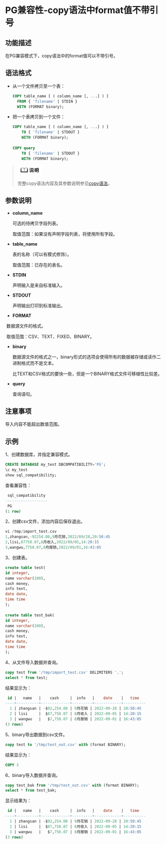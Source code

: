 # PG兼容性-copy语法中format值不带引号

## 功能描述

在PG兼容模式下，copy语法中的format值可以不带引号。

## 语法格式

- 从一个文件拷贝至一个表：

  ```sql
  COPY table_name [ ( column_name [, ...] ) ] 
  	FROM { 'filename' | STDIN }
  	WITH (FORMAT binary);
  ```

- 把一个表拷贝到一个文件：

  ```sql
  COPY table_name [ ( column_name [, ...] ) ]
      TO { 'filename' | STDOUT }
      WITH (FORMAT binary);
  
  COPY query
      TO { 'filename' | STDOUT }
      WITH (FORMAT binary);
  ```

> <div align="left"><img src="image/image1.png" style="zoom:25%"></div>
>
> 完整copy语法内容及其参数说明参见[copy语法](copy.md)。

## 参数说明

- **column_name**

  可选的待拷贝字段列表。

  取值范围：如果没有声明字段列表，将使用所有字段。

- **table_name**

  表的名称（可以有模式修饰）。

  取值范围：已存在的表名。

- **STDIN**

  声明输入是来自标准输入。

- **STDOUT**

  声明输出打印到标准输出。

- **FORMAT**

​		数据源文件的格式。

​		取值范围：CSV、TEXT、FIXED、BINARY。

- **binary**

  数据源文件的格式之一，binary形式的选项会使得所有的数据被存储或读作二进制格式而不是文本。 

  比TEXT和CSV格式的要快一些，但是一个BINARY格式文件可移植性比较差。

- **query**

  查询语句。

## 注意事项

导入内容不能超出数值范围。

## 示例

1、创建数据库，并指定兼容模式。

```sql
CREATE DATABASE my_test DBCOMPATIBILITY='PG';
\c my_test
show sql_compatibility;
```

查看兼容性：

```sql
 sql_compatibility
-------------------
 PG
(1 row)
```

2、创建csv文件，添加内容后保存退出。

```sql
vi /tmp/import_test.csv
1,zhangsan,-92254.08,9月花销,2022/09/28,20:50:45
2,lisi,87758.07,8月收入,2022/09/05,14:20:15
3,wangwu,7758.07,8月报销,2022/09/01,16:43:05
```

 3、创建表。

```sql
create table test(
id integer,
name varchar(100),
cash money,
info text,
date date,
time time
);

create table test_bak(
id integer,
name varchar(100),
cash money,
info text,
date date,
time time
);
```

4、从文件导入数据并查询。

```sql
copy test from '/tmp/import_test.csv' DELIMITERS ',';
select * from test;
```

结果显示为：

```sql
 id |   name   |    cash     |  info   |    date    |   time
----+----------+-------------+---------+------------+----------
  1 | zhangsan | -$92,254.08 | 9月花销 | 2022-09-28 | 20:50:45
  2 | lisi     |  $87,758.07 | 8月收入 | 2022-09-05 | 14:20:15
  3 | wangwu   |   $7,758.07 | 8月报销 | 2022-09-01 | 16:43:05
(3 rows)
```

5、binary导出数据到csv文件。

```sql
copy test to '/tmp/test_out.csv' with (format BINARY);
```

结果显示为：

```sql
COPY 3
```

6、binary导入数据并查询。

```sql
copy test_bak from '/tmp/test_out.csv' with (format BINARY);
select * from test_bak;
```

显示结果为：

```sql
 id |   name   |    cash     |  info   |    date    |   time
----+----------+-------------+---------+------------+----------
  1 | zhangsan | -$92,254.08 | 9月花销 | 2022-09-28 | 20:50:45
  2 | lisi     |  $87,758.07 | 8月收入 | 2022-09-05 | 14:20:15
  3 | wangwu   |   $7,758.07 | 8月报销 | 2022-09-01 | 16:43:05
(3 rows)
```

